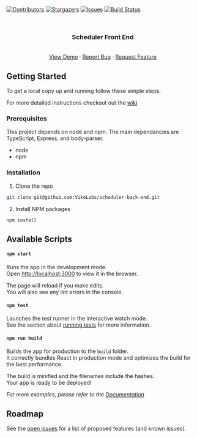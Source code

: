 [![Contributors][contributors-shield]][contributors-url]
[![Stargazers][stars-shield]][stars-url]
[![Issues][issues-shield]][issues-url]
[![Build Status][build-shield]][build-url]

<!-- PROJECT LOGO -->
<br />
<p align="center">
 
  <h3 align="center">Scheduler Front End</h3>

  <p align="center">
    <br />
    <a href="">View Demo</a>
    ·
    <a href="https://github.com/VikeLabs/scheduler-front-end/issues">Report Bug</a>
    ·
    <a href="https://github.com/VikeLabs/scheduler-front-end/issues">Request Feature</a>
  </p>
</p>

<!-- GETTING STARTED -->
## Getting Started

To get a local copy up and running follow these simple steps. 

For more detailed instructions checkout out the <a href="https://github.com/VikeLabs/scheduler-back-end/wiki/Setup">wiki</a>

### Prerequisites

This project depends on node and npm. The main dependancies are TypeScript, Express, and body-parser.
* node
* npm

### Installation
 
1. Clone the repo
```sh
git clone git@github.com:VikeLabs/scheduler-back-end.git
```

2. Install NPM packages
```sh
npm install
```

<!-- USAGE EXAMPLES -->
## Available Scripts

#### `npm start`
Runs the app in the development mode.<br />
Open [http://localhost:3000](http://localhost:3000) to view it in the browser.

The page will reload if you make edits.<br />
You will also see any lint errors in the console.

#### `npm test`

Launches the test runner in the interactive watch mode.<br />
See the section about [running tests](https://facebook.github.io/create-react-app/docs/running-tests) for more information.

#### `npm run build`

Builds the app for production to the `build` folder.<br />
It correctly bundles React in production mode and optimizes the build for the best performance.

The build is minified and the filenames include the hashes.<br />
Your app is ready to be deployed!

_For more examples, please refer to the [Documentation](https://github.com/VikeLabs/scheduler-front-end/wiki)_

<!-- ROADMAP -->
## Roadmap

See the [open issues](https://github.com/VikeLabs/scheduler-front-end/issues) for a list of proposed features (and known issues).


<!-- MARKDOWN LINKS & IMAGES -->
<!-- https://www.markdownguide.org/basic-syntax/#reference-style-links -->
[contributors-shield]: https://img.shields.io/github/contributors/VikeLabs/scheduler-front-end.svg?style=flat-square
[contributors-url]: https://github.com/VikeLabs/scheduler-front-end/graphs/contributors
[stars-shield]: https://img.shields.io/github/stars/VikeLabs/scheduler-front-end.svg?style=flat-square
[stars-url]: https://github.com/VikeLabs/scheduler-front-end/stargazers
[issues-shield]: https://img.shields.io/github/issues/VikeLabs/scheduler-front-end.svg?style=flat-square
[issues-url]: https://github.com/othneildrew/VikeLabs/scheduler-front-end/issues
[build-shield]: https://travis-ci.com/VikeLabs/scheduler-front-end.svg?branch=master
[build-url]: https://travis-ci.com/VikeLabs/scheduler-front-end
